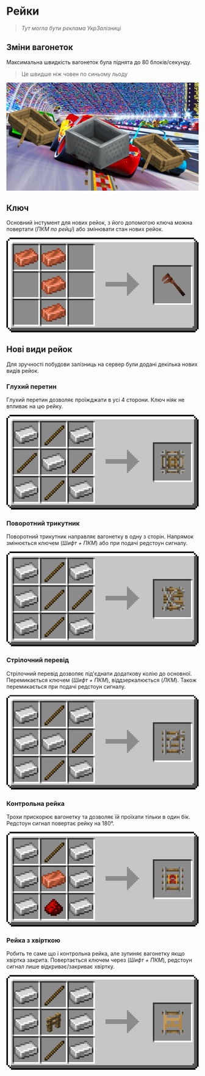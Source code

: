 # Рейки <!-- Рейхи -->

> *Тут могла бути реклама УкрЗалізниці*

## Зміни вагонеток
Максимальна швидкість вагонеток була піднята до 80 блоків/секунду.
>Це швидше ніж човен по синьому льоду

<center><img src="/public/images/mechanics/rails/rails-speed.png" alt="rail-speed"></img></center>

## Ключ
Основний інстумент для нових рейок, з його допомогою ключа можна повертати (*ПКМ по рейці*) або змінювати стан нових рейок.
<center><img src="/public/images/mechanics/rails/Wrench-craft.png" alt="Wrench-craft" class="img-mechanics-rails-crafts"></center>

## Нові види рейок
Для зручності побудови залізниць на сервер були додані декілька нових видів рейок.

### Глухий перетин <!--Junction rail-->

Глухий перетин дозволяє проїжджати в усі 4 сторони. Ключ ніяк не впливає на цю рейку.

<center><img src="/public/images/mechanics/rails/Junction-rail-craft.png" alt="Junction rail" class="img-mechanics-rails-crafts"></center>

### Поворотний трикутник <!--Wye rail-->

Поворотний трикутник направляє вагонетку в одну з сторін. Напрямок змінюється ключем (*Шифт + ПКМ*) або при подачі редстоун сигналу.

<center><img src="/public/images/mechanics/rails/Wye-rail-craft.png" alt="Wye-rail" class="img-mechanics-rails-crafts"></center>

### Стрілочний перевід <!--Turnout rail-->

Стрілочний перевід дозволяє під'єднати додаткову колію до основної. Перемикається ключем (*Шифт + ПКМ*), віддзеркалюється (*ЛКМ*). Також перемикається при подачі редстоун сигналу.

<center><img src="/public/images/mechanics/rails/Turnout-rail-craft.png" alt="Turnout-rail" class="img-mechanics-rails-crafts"></center>

### Контрольна рейка <!--Control rail-->

Трохи прискорює вагонетку та дозволяє їй проїхати тільки в один бік. Редстоун сигнал повертає рейку на 180°.

<center><img src="/public/images/mechanics/rails/Control-rail-craft.png" alt="Control-rail" class="img-mechanics-rails-crafts"></center>

### Рейка з хвірткою <!--Gate rail-->

Робить те саме що і контрольна рейка, але зупиняє вагонетку якщо хвіртка закрита. Повертається ключем через (*Шифт + ПКМ*), редстоун сигнал лише відкриває/закриває хвіртку.

<center><img src="/public/images/mechanics/rails/Gate-rail-craft.png" alt="Gate-rail" class="img-mechanics-rails-crafts"></center>
